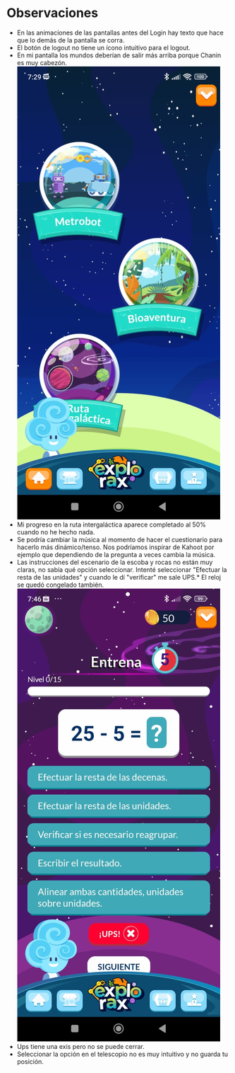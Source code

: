 # Observaciones

- En las animaciones de las pantallas antes del Login hay texto que hace que lo
  demás de la pantalla se corra.
- El botón de logout no tiene un ícono intuitivo para el logout.
- En mi pantalla los mundos deberían de salir más arriba porque Chanin es muy
  cabezón. ![Chanin cabezón](./imgs/Chanin_cabezon.jpeg)
- Mi progreso en la ruta intergaláctica aparece completado al 50% cuando no he
  hecho nada.
- Se podría cambiar la música al momento de hacer el cuestionario para hacerlo
  más dinámico/tenso. Nos podríamos inspirar de Kahoot por ejemplo que
  dependiendo de la pregunta a veces cambia la música.
- Las instrucciones del escenario de la escoba y rocas no están muy claras, no
  sabía qué opción seleccionar. Intenté seleccionar "Efectuar la resta de las
  unidades" y cuando le dí "verificar" me sale UPS.\* El reloj se quedó
  congelado también. ![Chanin cabezón](./imgs/restas_no_sirve.jpeg)
- Ups tiene una exis pero no se puede cerrar.
- Seleccionar la opción en el telescopio no es muy intuitivo y no guarda tu
  posición.
